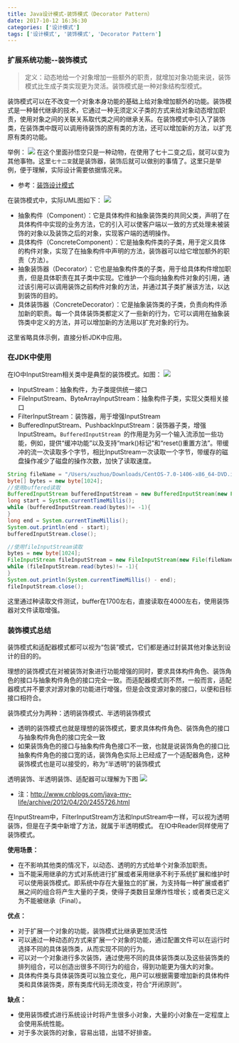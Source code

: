 ```yaml
---
title: Java设计模式-装饰模式（Decorator Pattern）
date: 2017-10-12 16:36:30
categories: ['设计模式']
tags: ['设计模式', '装饰模式', 'Decorator Pattern']
---
```


### 扩展系统功能--装饰模式
> 定义：动态地给一个对象增加一些额外的职责，就增加对象功能来说，装饰模式比生成子类实现更为灵活。装饰模式是一种对象结构型模式。

装饰模式可以在不改变一个对象本身功能的基础上给对象增加额外的功能。装饰模式是一种替代继承的技术，它通过一种无须定义子类的方式来给对象动态增加职责，使用对象之间的关联关系取代类之间的继承关系。在装饰模式中引入了装饰类，在装饰类中既可以调用待装饰的原有类的方法，还可以增加新的方法，以扩充原有类的功能。

举例：
![](http://otxnth5wx.bkt.clouddn.com/20171012屏幕快照2017-10-12下午5.06.49.png)
在这个里面孙悟空只是一种动物，在使用了七十二变之后，就可以变为其他事物。这里`七十二变`就是装饰器，装饰后就可以做别的事情了。这里只是举例，便于理解，实际设计需要依据情况来。
* 参考：[装饰设计模式](http://www.cnblogs.com/java-my-life/archive/2012/04/20/2455726.html)

在装饰模式中，实际UML图如下：
![](http://otxnth5wx.bkt.clouddn.com/20171012屏幕快照2017-10-12下午5.17.56.png)

* 抽象构件（Component）：它是具体构件和抽象装饰类的共同父类，声明了在具体构件中实现的业务方法，它的引入可以使客户端以一致的方式处理未被装饰的对象以及装饰之后的对象，实现客户端的透明操作。
* 具体构件（ConcreteComponent）：它是抽象构件类的子类，用于定义具体的构件对象，实现了在抽象构件中声明的方法，装饰器可以给它增加额外的职责（方法）。
* 抽象装饰器（Decorator）：它也是抽象构件类的子类，用于给具体构件增加职责，但是具体职责在其子类中实现。它维护一个指向抽象构件对象的引用，通过该引用可以调用装饰之前构件对象的方法，并通过其子类扩展该方法，以达到装饰的目的。
* 具体装饰器（ConcreteDecorator）：它是抽象装饰类的子类，负责向构件添加新的职责。每一个具体装饰类都定义了一些新的行为，它可以调用在抽象装饰类中定义的方法，并可以增加新的方法用以扩充对象的行为。

这里省略具体示例，直接分析JDK中应用。
### 在JDK中使用
在IO中InputStream相关类中是典型的装饰模式。如图：
![](http://otxnth5wx.bkt.clouddn.com/20171012屏幕快照2017-10-12下午6.05.34.png)
* InputStream：抽象构件，为子类提供统一接口
* FileInputStream、ByteArrayInputStream：抽象构件子类，实现父类相关接口
* FilterInputStream：装饰器，用于增强InputStream
* BufferedInputStream、PushbackInputStream：装饰器子类，增强InputStream。`BufferedInputStream `的作用是为另一个输入流添加一些功能，例如，提供“缓冲功能”以及支持“mark()标记”和“reset()重置方法”。带缓冲的流一次读取多个字节，相比InputStream一次读取一个字节，带缓存的磁盘操作减少了磁盘的操作次数，加快了读取速度。

```java
String fileName = "/Users/xuzhuo/Downloads/CentOS-7.0-1406-x86_64-DVD.iso";
byte[] bytes = new byte[1024];
//使用buffered读取
BufferedInputStream bufferedInputStream = new BufferedInputStream(new FileInputStream(new File(fileName)));
long start = System.currentTimeMillis();
while (bufferedInputStream.read(bytes)!= -1){
}
long end = System.currentTimeMillis();
System.out.println(end - start);
bufferedInputStream.close();

//使用fileInputStream读取
bytes = new byte[1024];
FileInputStream fileInputStream = new FileInputStream(new File(fileName));
while (fileInputStream.read(bytes)!= -1){
}
System.out.println(System.currentTimeMillis() - end);
fileInputStream.close();
```
这里通过种读取文件测试，buffer在1700左右，直接读取在4000左右，使用装饰器对文件读取增强。

### 装饰模式总结
装饰模式和适配器模式都可以视为“包装”模式，它们都是通过封装其他对象达到设计的目的的。

理想的装饰模式在对被装饰对象进行功能增强的同时，要求具体构件角色、装饰角色的接口与抽象构件角色的接口完全一致。而适配器模式则不然，一般而言，适配器模式并不要求对源对象的功能进行增强，但是会改变源对象的接口，以便和目标接口相符合。

装饰模式分为两种：透明装饰模式、半透明装饰模式
* 透明的装饰模式也就是理想的装饰模式，要求具体构件角色、装饰角色的接口与抽象构件角色的接口完全一致
* 如果装饰角色的接口与抽象构件角色接口不一致，也就是说装饰角色的接口比抽象构件角色的接口宽的话，装饰角色实际上已经成了一个适配器角色，这种装饰模式也是可以接受的，称为“半透明”的装饰模式

透明装饰、半透明装饰、适配器可以理解为下图
![](http://otxnth5wx.bkt.clouddn.com/20171012屏幕快照2017-10-12下午6.34.13.png)
* 注：http://www.cnblogs.com/java-my-life/archive/2012/04/20/2455726.html

在InputStream中，FilterInputStream方法和InputStream中一样，可以视为透明装饰，但是在子类中新增了方法，就属于半透明模式。
在IO中Reader同样使用了装饰模式。

**使用场景：**
* 在不影响其他类的情况下，以动态、透明的方式给单个对象添加职责。
* 当不能采用继承的方式对系统进行扩展或者采用继承不利于系统扩展和维护时可以使用装饰模式。即系统中存在大量独立的扩展，为支持每一种扩展或者扩展之间的组合将产生大量的子类，使得子类数目呈爆炸性增长；或者类已定义为不能被继承（Final）。

**优点：**
* 对于扩展一个对象的功能，装饰模式比继承更加灵活性
* 可以通过一种动态的方式来扩展一个对象的功能，通过配置文件可以在运行时选择不同的具体装饰类，从而实现不同的行为。
* 可以对一个对象进行多次装饰，通过使用不同的具体装饰类以及这些装饰类的排列组合，可以创造出很多不同行为的组合，得到功能更为强大的对象。
* 具体构件类与具体装饰类可以独立变化，用户可以根据需要增加新的具体构件类和具体装饰类，原有类库代码无须改变，符合“开闭原则”。

**缺点：**
* 使用装饰模式进行系统设计时将产生很多小对象，大量的小对象在一定程度上会使用系统性能。
* 对于多次装饰的对象，容易出错，出错不好排查。
